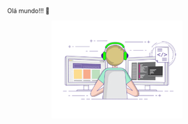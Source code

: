 Olá mundo!!! 👋

<p align="center">
<img src="https://github.com/luckasmatos/luckasmatos/blob/1e8ec91303f3fe8a8b3cabb84e2f229cbb121e65/GIF-developer.gif" width="300px" margin="0">
</p>

